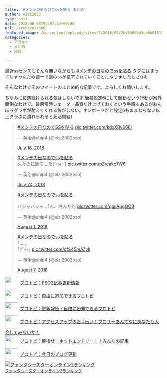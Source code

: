 ```yaml
---
title: '#メンテの日なのでssを貼る まとめ'
author: eizi2002
type: post
date: 2018-08-08T09:07:14+00:00
url: /archives/360
featured_image: /wp-content/uploads/sites/7/2018/08/2b46406bd3ce6b015112948008a8eef1.png
categories:
  - アラキナ
  - まとめ
  - 日記

---
```

 

最近ssセンスもそんな無いながらも <a href="https://twitter.com/hashtag/%E3%83%A1%E3%83%B3%E3%83%86%E3%81%AE%E6%97%A5%E3%81%AA%E3%81%AE%E3%81%A7ss%E3%82%92%E8%B2%BC%E3%82%8B" target="_blank">#メンテの日なのでssを貼る</a> タグにはまってしまったため週一で謎のssが投下されていくことになりましたとさ((え

そんなわけでそのツイートのまとめ的な記事です。よろしくお願いします。

<p class="has-cyan-bluish-gray-color">
  ちなみに毎週続けられる気はしないです(簡易設定6にして起動という行動が案外面倒なわけで。最悪常時シェーダー品質だけ上げておくという手段もあるがおんぼろグラボが耐えてくれる気がしない。オンボードだと設定6もままならない以上グラボに潰れられると死活問題)
</p>

<blockquote class="twitter-tweet">
  <p lang="und" dir="ltr">
    <a href="https://twitter.com/hashtag/%E3%83%A1%E3%83%B3%E3%83%86%E3%81%AE%E6%97%A5%E3%81%AA%E3%81%AE%E3%81%A7SS%E3%82%92%E8%B2%BC%E3%82%8B?src=hash&ref_src=twsrc%5Etfw">#メンテの日なのでSSを貼る</a> <a href="https://t.co/kdxXBy668l">pic.twitter.com/kdxXBy668l</a>
  </p>— 英治@ship4 (@eizi2002pso) 
  
  <a href="https://twitter.com/eizi2002pso/status/1019445051246559232?ref_src=twsrc%5Etfw">July 18, 2018</a>
</blockquote>

<blockquote class="twitter-tweet">
  <p lang="ja" dir="ltr">
    <a href="https://twitter.com/hashtag/%E3%83%A1%E3%83%B3%E3%83%86%E3%81%AE%E6%97%A5%E3%81%AA%E3%81%AE%E3%81%A7ss%E3%82%92%E8%B2%BC%E3%82%8B?src=hash&ref_src=twsrc%5Etfw">#メンテの日なのでssを貼る</a><br />久々の拉致でした(´･ω･`) <a href="https://t.co/pZreakc7W6">pic.twitter.com/pZreakc7W6</a>
  </p>— 英治@ship4 (@eizi2002pso) 
  
  <a href="https://twitter.com/eizi2002pso/status/1021792822754562054?ref_src=twsrc%5Etfw">July 24, 2018</a>
</blockquote>

<blockquote class="twitter-tweet">
  <p lang="ja" dir="ltr">
    <a href="https://twitter.com/hashtag/%E3%83%A1%E3%83%B3%E3%83%86%E3%81%AE%E6%97%A5%E3%81%AA%E3%81%AE%E3%81%A7ss%E3%82%92%E8%B2%BC%E3%82%8B?src=hash&ref_src=twsrc%5Etfw">#メンテの日なのでssを貼る</a><br /><br />バシャバシャ&#8230;｢ん、呼んだ?｣ <a href="https://t.co/qbjiApgOOB">pic.twitter.com/qbjiApgOOB</a>
  </p>— 英治@ship4 (@eizi2002pso) 
  
  <a href="https://twitter.com/eizi2002pso/status/1024493636942159873?ref_src=twsrc%5Etfw">August 1, 2018</a>
</blockquote>

<blockquote class="twitter-tweet">
  <p lang="ja" dir="ltr">
    <a href="https://twitter.com/hashtag/%E3%83%A1%E3%83%B3%E3%83%86%E3%81%AE%E6%97%A5%E3%81%AA%E3%81%AE%E3%81%A7ss%E3%82%92%E8%B2%BC%E3%82%8B?src=hash&ref_src=twsrc%5Etfw">#メンテの日なのでssを貼る</a><br />｢&#8230;.｣<br />｢ﾌﾟｲｯ｣ <a href="https://t.co/cfS45mAZvk">pic.twitter.com/cfS45mAZvk</a>
  </p>— 英治@ship4 (@eizi2002pso) 
  
  <a href="https://twitter.com/eizi2002pso/status/1026858143458910208?ref_src=twsrc%5Etfw">August 7, 2018</a>
</blockquote>

[<img src="https://blogcircle.jp/thumb/commu/163/1" style="width:3em !important;height:3em !important;vertical-align:middle;margin-right:.4em;" />ブロトピ：PSO2記事更新情報][1]  
[<img src="https://blogcircle.jp/thumb/commu/583/3" style="width:3em !important;height:3em !important;vertical-align:middle;margin-right:.4em;" />ブロトピ：自由に追加できるブロトピ][2]  
[<img src="https://blogcircle.jp/thumb/commu/677/2" style="width:3em !important;height:3em !important;vertical-align:middle;margin-right:.4em;" />ブロトピ：更新報告・自由に告知できるブロトピ][3]  
[<img src="https://blogcircle.jp/thumb/commu/853/2" style="width:3em !important;height:3em !important;vertical-align:middle;margin-right:.4em;" />ブロトピ：アクセスアップのお手伝い！ブロサーあんてなにあなたも入会してみないか！][4]  
[<img src="https://blogcircle.jp/thumb/commu/1097/6" style="width:3em !important;height:3em !important;vertical-align:middle;margin-right:.4em;" />ブロトピ：目指せ！ホットエントリー！！みんなの記事][5]  
[<img src="https://blogcircle.jp/thumb/commu/414/2" style="width:3em !important;height:3em !important;vertical-align:middle;margin-right:.4em;" />ブロトピ：今日のブログ更新][6]  
<a href="//blog.with2.net/link/?1901224:2510" target="_blank"><img src="https://blog.with2.net/img/banner/c/banner_1/br_c_2510_1.gif" title="ファンタシースターオンライン2ランキング" /></a>  
<a href="//blog.with2.net/link/?1901224:2510" target="_blank" style="font-size: 0.9em;">ファンタシースターオンライン2ランキング</a>

 [1]: https://blogcircle.jp/commu/163/topic/2
 [2]: https://blogcircle.jp/commu/583/topic/6
 [3]: https://blogcircle.jp/commu/677/topic/3
 [4]: https://blogcircle.jp/commu/853/topic/4
 [5]: https://blogcircle.jp/commu/1097/topic/1
 [6]: https://blogcircle.jp/commu/414/topic/3